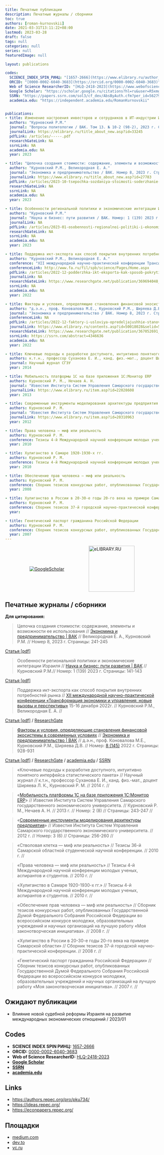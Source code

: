 ```yaml
---
title: Печатные публикации
description: Печатные журналы / сборники
toc: true
authors: [roman-kurnovskii]
date: 2021-03-31T13:11:22+08:00
lastmod: 2023-03-28
draft: false
tags: null
categories: null
series: null
featuredImage: null

layout: publications

codes:
  SCIENCE_INDEX_SPIN_РИНЦ: "[1657-2666](https://www.elibrary.ru/author_profile.asp?authorid=1175655)"
  ORCID: "[0000-0002-6040-3683](https://orcid.org/0000-0002-6040-3683)"
  Web of Science ResearcherID: "[HLQ-2418-2023](https://www.webofscience.com/wos/author/record/HLQ-2418-2023)"
  Google Scholar: "https://scholar.google.ru/citations?hl=ru&user=R5xmgOgAAAAJ"
  SSRN: "https://papers.ssrn.com/sol3/cf_dev/AbsByAuth.cfm?per_id=5627910"
  academia.edu: "https://independent.academia.edu/RomanKurnovskii"


publications:
- title: Изменение настроения инвесторов и сотрудников в ИТ-индустрии Израиля в контексте внедряемой судебной реформы
  authors: "Курновский Р.М."
  journal: "Вопросы политологии / ВАК. Том 13. № 10-2 (98-2), 2023 г. Страницы: "
  journalLink: https://elibrary.ru/title_about_new.asp?id=33245
  pdfLink: /articles/-----.pdf
  researchGateLink: NA
  ssrnLink: NA
  academia.edu: NA
  year: 2023

- title: "Цепочка создания стоимости: содержание, элементы и возможности ее использования"
  authors: "Курновский Р.М., Великородная Е. А."
  journal: "Экономика и предпринимательство / ВАК. Номер 8, 2023 г. Страницы: 241-245"
  journalLink: https://www.elibrary.ru/title_about_new.asp?id=27783
  pdfLink: /articles/2023-10-tsepochka-sozdaniya-stoimosti-soderzhanie-elementy-i-vozmozhnosti-ee-ispolzovaniya.pdf
  researchGateLink: NA
  ssrnLink: NA
  academia.edu: NA
  year: 2023

- title: Особенности региональной политики и экономические интеграции Израиля
  authors: "Курновский Р.М."
  journal: "Наука и бизнес: пути развития / ВАК. Номер: 1 (139) 2023 г. Страницы: 141-143"
  journalLink: NA
  pdfLink: /articles/2023-01-osobennosti-regionalnoi-politiki-i-ekonomicheskie-integracii-izrailya.pdf
  researchGateLink: NA
  ssrnLink: NA
  academia.edu: NA
  year: 2023

- title: Поддержка икт-экспорта как способ покрытия внутренних потребностей рынка
  authors: "Курновский Р.М., Великородная Е. А."
  conference: "XII международной научно-практической конференции Трансформация экономики и управления: новые вызовы и перспективы, 15-16 декабря 2022г."
  conferenceLink: http://www.fa.ru/fil/spb/science/Pages/Home.aspx
  pdfLink: /articles/2022-12-podderzhka-ikt-eksporta-kak-sposob-pokrytiya-vnutrennih-potrebnostei-rynka.pdf
  journalLink: NA
  researchGateLink: https://www.researchgate.net/publication/369694048_2022-12-podderzhka-ikt-eksporta-kak-sposob-pokrytiya-vnutrennih-potrebnostei-rynka
  ssrnLink: NA
  academia.edu: NA
  year: 2022

- title: Факторы и условия, определяющие становления финансовой экосистемы в современных условиях
  authors: "д.э.н., проф. Коновалова М.Е., Курновский Р.М., Ширяева Д.В."
  journal: "Экономика и предпринимательство / ВАК. Номер 8, 2023 г. Страницы: 241-245"
  conferenceLink: NA
  pdfLink: /articles/2022-12-faktory-i-usloviya-opredeljajushhie-stanovlenija-finansovoi-ekosistemy-v-sovremennyh-uslovijah.pdf
  journalLink: https://www.elibrary.ru/contents.asp?id=50018028&selid=50018215
  researchGateLink: https://www.researchgate.net/publication/367052691_Faktory_i_uslovia_opredelausie_stanovlenia_finansovoj_ekosistemy_v_sovremennyh_usloviah
  ssrnLink: https://ssrn.com/abstract=4346636
  academia.edu: NA
  year: 2022

- title: Ключевые подходы к разработке доступного, интуитивно понятного интерфейса статистического пакета
  authors: к.т.н., профессор Суханова Е. И., канд. физ.-мат., доцент Ширяева Л. К., Курновский Р. М.
  journal: Научный журнал СГЭУ
  year: 2014

- title: Мобильность платформы 1С на базе приложения 1С:Монитор ERP
  authors: Курновский Р. М., Нечаев А. Н.
  journal: "Известия Института Систем Управления Самарского государственного экономического университета / Номер: 2 (8) / Страницы: 243-247"
  journalLink: https://www.elibrary.ru/item.asp?id=22028608
  year: 2013

- title: Современные инструменты моделирования архитектуры предприятия
  authors: Курновский Р. М.
  journal: "Известия Института Систем Управления Самарского государственного экономического университета / Номер: 3 (6) / Страницы: 256-260"
  journalLink: https://www.elibrary.ru/item.asp?id=20310963
  year: 2012

- title: Права человека — миф или реальность
  authors: Курновский Р. М.
  conference: Тезисы 4-й Международной научной конференции молодых ученых, аспирантов и студентов.
  year: 2010

- title: Хулиганство в Самаре 1920-1930-х гг.
  authors: Курновский Р. М.
  conference: Тезисы 4-й Международной научной конференции молодых ученых, аспирантов и студентов.
  year: 2010

- title: Обеспечение прав человека — миф или реальность
  authors: Курновский Р. М.
  conference: Сборник тезисов конкурсных работ, опубликованных Государственной Думой Федерального Собрания Российской Федерации во всероссийском конкурсе молодежи, образовательных учреждений и научных организаций на лучшую работу «Моя законотворческая инициатива»
  year: 2008

- title: Хулиганство в России в 20-30-е годы 20-го века на примере Самарской области
  authors: Курновский Р. М.
  conference: Сборник тезисов 37-й городской научно-практической конференции.
  year: 

- title: Генетический паспорт гражданина Российской Федерации
  authors: Курновский Р. М.
  conference: Сборник тезисов конкурсных работ, опубликованных Государственной Думой Федерального Собрания Российской Федерации во всероссийском конкурсе молодежи, образовательных учреждений и научных организаций на лучшую работу «Моя законотворческая инициатива»
  year: 2007
---
```



<div style="display: flex; flex-flow: row nowrap; align-items: center; justify-content:space-evenly">
    <a href="https://scholar.google.com/citations?user=R5xmgOgAAAAJ&authuser=1" target="_blank"><img src="https://scholar.google.ru/intl/en/scholar/images/1x/scholar_logo_24dp.png" alt="GoogleScholar"></a>
    <a href="https://www.elibrary.ru/author_items.asp?authorid=1175655&show_refs=1&show_option=1" target="_blank"> <img src="https://www.elibrary.ru/images/elibrary_logo2.svg" width="150px" alt="eLIBRARY.RU"></a>
</div>

## Печатные журналы / сборники

**Для цитирования:**

> Цепочка создания стоимости: содержание, элементы и возможности ее использования // [Экономика и предпринимательство | ВАК](https://www.elibrary.ru/title_about_new.asp?id=27783) // Великородная Е. А., Курновский Р.М. // Номер 8, 2023 г. Страницы: 241-245

[Статья [pdf]](/articles/2023-10-tsepochka-sozdaniya-stoimosti-soderzhanie-elementy-i-vozmozhnosti-ee-ispolzovaniya.pdf)

> Особенности региональной политики и экономические интеграции Израиля // [Наука и бизнес: пути развития | ВАК](https://elibrary.ru/item.asp?id=50430997) // Курновский Р.М.// Номер: 1 (139) 2023 г. Страницы: 141-143

[Статья [pdf]](/articles/2023-01-osobennosti-regionalnoi-politiki-i-ekonomicheskie-integracii-izrailya.pdf)

> Поддержка икт-экспорта как способ покрытия внутренних потребностей рынка // [XII международной научно-практической конференции «Трансформация экономики и управления: новые вызовы и перспективы»](http://www.fa.ru/fil/spb/science/Pages/Home.aspx) 15-16 декабря 2022г. // Курновский Р.М., Великородная Е. А. //

[Статья [pdf]](/articles/2022-12-podderzhka-ikt-eksporta-kak-sposob-pokrytiya-vnutrennih-potrebnostei-rynka.pdf) / [ResearchGate](https://www.researchgate.net/publication/369694048_2022-12-podderzhka-ikt-eksporta-kak-sposob-pokrytiya-vnutrennih-potrebnostei-rynka)

> [Факторы и условия, определяющие становления финансовой экосистемы в современных условиях](https://www.elibrary.ru/item.asp?id=50018215) // [Экономика и предпринимательство | ВАК](https://www.elibrary.ru/title_about_new.asp?id=27783) // д.э.н., проф. Коновалова М.Е., Курновский Р.М., Ширяева Д.В. // Номер: [8 (145)](https://www.elibrary.ru/contents.asp?id=50018028&selid=50018215) 2022 г. Страницы: 928-931

[Статья [pdf]](/articles/2022-12-faktory-i-usloviya-opredeljajushhie-stanovlenija-finansovoi-ekosistemy-v-sovremennyh-uslovijah.pdf) / [ResearchGate](https://www.researchgate.net/publication/367052691_Faktory_i_uslovia_opredelausie_stanovlenia_finansovoj_ekosistemy_v_sovremennyh_usloviah) / [academia.edu](https://www.academia.edu/s/b9f704001c) / [SSRN](https://ssrn.com/abstract=4346636)

> «Ключевые подходы к разработке доступного, интуитивно понятного интерфейса статистического пакета» // Научный журнал // к.т.н., профессор Суханова Е. И., канд. физ.-мат., доцент Ширяева Л. К., Курновский Р. М. // 2014 г. //

> «[Мобильность платформы 1С на базе приложения 1С:Монитор ERP](https://www.elibrary.ru/item.asp?id=22028608)» // Известия Института Систем Управления Самарского государственного экономического университета. // Курновский Р. М., Нечаев А. Н. // 2013 г. // Номер: 2 (8) // Страницы: 243-247 //

> «[Современные инструменты моделирования архитектуры предприятия](https://www.elibrary.ru/item.asp?id=20310963)» // Известия Института Систем Управления Самарского государственного экономического университета. // 2012 г. // Номер: 3 (6) // Страницы: 256-260 //

> «Стволовая клетка — миф или реальность» // Тезисы 36-й Самарской областной студенческой научной конференции. // 2010 г. //

> «Права человека — миф или реальность» // Тезисы 4-й Международной научной конференции молодых ученых, аспирантов и студентов. // 2010 г. //

> «Хулиганство в Самаре 1920-1930-х гг.» // Тезисы 4-й Международной научной конференции молодых ученых, аспирантов и студентов. // 2010 г. //

> «Обеспечение прав человека — миф или реальность» // Сборник тезисов конкурсных работ, опубликованных Государственной Думой Федерального Собрания Российской Федерации во всероссийском конкурсе молодежи, образовательных учреждений и научных организаций на лучшую работу «Моя законотворческая инициатива». // 2008 г. //

> «Хулиганство в России в 20-30-е годы 20-го века на примере Самарской области» // Сборник тезисов 37-й городской научно-практической конференции. // 2008 г. //

> «Генетический паспорт гражданина Российской Федерации» // Сборник тезисов конкурсных работ, опубликованных Государственной Думой Федерального Собрания Российской Федерации во всероссийском конкурсе молодежи, образовательных учреждений и научных организаций на лучшую работу «Моя законотворческая инициатива». // 2007 г. //

## Ожидают публикации

- Влияние новой судебной реформы Израиля на развитие международных экономических отношений / 2023/01

## Codes

- **SCIENCE INDEX SPIN РИНЦ:** [1657-2666](https://www.elibrary.ru/author_profile.asp?authorid=1175655)
- **ORCID:** [0000-0002-6040-3683](https://orcid.org/0000-0002-6040-3683)
- **Web of Science ResearcherID:** [HLQ-2418-2023](https://www.webofscience.com/wos/author/record/HLQ-2418-2023)
- [**Google Scholar**](https://scholar.google.ru/citations?hl=ru&user=R5xmgOgAAAAJ)
- [**SSRN**](https://papers.ssrn.com/sol3/cf_dev/AbsByAuth.cfm?per_id=5627910)
- [**academia.edu**](https://independent.academia.edu/RomanKurnovskii)

## Links

- <https://authors.repec.org/pro/pku734/>
- <https://ideas.repec.org/>
- <https://econpapers.repec.org/>

## Площадки

- [medium.com](https://medium.com/@romankurnovskii/)
- [dev.to](https://dev.to/romankurnovskii)
- [vc.ru](https://vc.ru/u/1465979-roman-kurnovskii)
